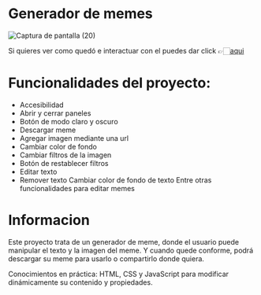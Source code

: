 # Generador de memes 


![Captura de pantalla (20)](https://github.com/maribelcongo/poyecto2/assets/123903736/27ab3380-18f8-4b05-95e4-a389c7dd10ea)



Si quieres ver como quedó e interactuar con el  puedes dar click 👉🏻[aqui]([https://maribelcongo.github.io/mi-porfolio/](https://maribelcongo.github.io/poyecto2/))



# Funcionalidades del proyecto:

* Accesibilidad
* Abrir y cerrar paneles
* Botón de modo claro y oscuro
* Descargar meme
* Agregar imagen mediante una url
* Cambiar color de fondo
* Cambiar filtros de la imagen
* Botón de restablecer filtros
* Editar texto
* Remover texto
Cambiar color de fondo de texto
Entre otras funcionalidades para editar memes

# Informacion 

Este proyecto trata de un generador de meme, donde el usuario puede manipular el texto y la imagen del meme. Y cuando quede conforme, podrá descargar su meme para usarlo o compartirlo donde quiera.

Conocimientos en práctica: HTML, CSS y JavaScript para modificar dinámicamente su contenido y propiedades.
